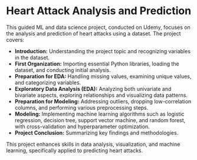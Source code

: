 # Heart Attack Analysis and Prediction

This guided ML and data science project, conducted on Udemy, focuses on the analysis and prediction of heart attacks using a dataset. The project covers:

- **Introduction:** Understanding the project topic and recognizing variables in the dataset.
- **First Organization:** Importing essential Python libraries, loading the dataset, and conducting initial analysis.
- **Preparation for EDA:** Handling missing values, examining unique values, and categorizing variables.
- **Exploratory Data Analysis (EDA):** Analyzing both univariate and bivariate aspects, exploring relationships and visualizing data patterns.
- **Preparation for Modeling:** Addressing outliers, dropping low-correlation columns, and performing various preprocessing steps.
- **Modeling:** Implementing machine learning algorithms such as logistic regression, decision tree, support vector machine, and random forest, with cross-validation and hyperparameter optimization.
- **Project Conclusion:** Summarizing key findings and methodologies.

This project enhances skills in data analysis, visualization, and machine learning, specifically applied to predicting heart attacks.
